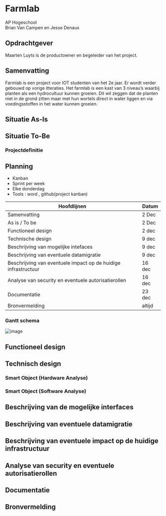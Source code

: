 # Farmlab
AP Hogeschool<br>
Brian Van Campen en Jesse Denaux

## Opdrachtgever
Maarten Luyts is de productowner en begeleider van het project.

## Samenvatting

Farmlab is een project voor IOT studenten van het 2e jaar. Er wordt verder gebouwd op vorige itteraties. 
Het farmlab is een kast van 3 niveau’s waarbij planten als een hydrocultuur kunnen groeien. Dit wil zeggen dat de planten niet in de grond zitten maar met hun wortels direct in water liggen en via voedingsstoffen in het water kunnen groeien. 
## Situatie As-Is
## Situatie To-Be
### Projectdefinitie
## Planning
- Kanban
- Sprint per week
- Elke donderdag
- Tools : word , github(project kanban)


| Hoofdlijnen |  Datum      |
| ----------- | ----------- |
| Samenvatting| 2 Dec       |
| As is / To be| 2 Dec      |
| Functioneel design| 2 dec |
| Technische design | 9 dec |
| Beschrijving van mogelijke intefaces | 9 dec|
| Beschrijving van eventuele datamigratie | 9 dec |
| Beschrijving van eventuele impact op de huidige infrastructuur | 16 dec|
|Analyse van security en eventuele autorisatierollen | 16 dec|
|Documentatie | 23 dec|
|Bronvermelding | altijd|

### Gantt schema

![image](https://user-images.githubusercontent.com/91600019/143431525-f699a711-61bb-4028-93d6-db2c1d5af95d.png)


## Functioneel design
## Technisch design
### Smart Object (Hardware Analyse)
### Smart Object (Software Analyse)
## Beschrijving van de mogelijke interfaces
## Beschrijving van eventuele datamigratie
## Beschrijving van eventuele impact op de huidige infrastructuur
## Analyse van security en eventuele autorisatierollen
## Documentatie
## Bronvermelding
